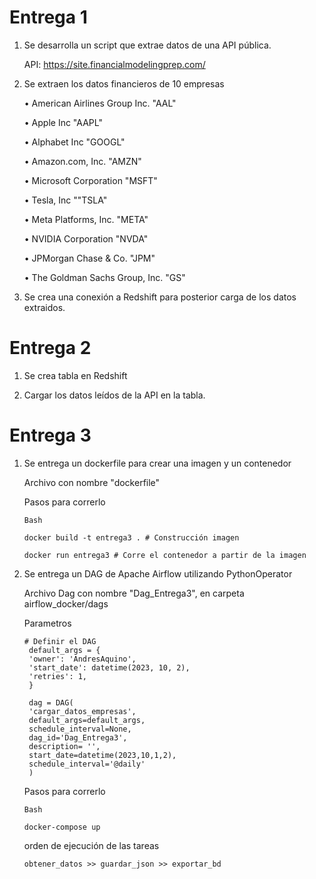 # Entrega 1

1) Se desarrolla un script que extrae datos de una API pública.
    
      API: https://site.financialmodelingprep.com/

2) Se extraen los datos financieros de 10 empresas
   
    • American Airlines Group Inc. "AAL"

    • Apple Inc "AAPL"

    • Alphabet Inc "GOOGL"

    • Amazon.com, Inc. "AMZN"

    • Microsoft Corporation "MSFT"

    • Tesla, Inc ""TSLA"

    • Meta Platforms, Inc. "META"

    • NVIDIA Corporation "NVDA"

    • JPMorgan Chase & Co. "JPM"

    • The Goldman Sachs Group, Inc. "GS"


3) Se crea una conexión a Redshift para posterior carga de los datos extraidos.

# Entrega 2

1) Se crea tabla en Redshift

3) Cargar los datos leídos de la API en la tabla.

# Entrega 3

1) Se entrega un dockerfile para crear una imagen y un contenedor
   

   Archivo con nombre "dockerfile"


   Pasos para correrlo

       Bash
   
       docker build -t entrega3 . # Construcción imagen
   
       docker run entrega3 # Corre el contenedor a partir de la imagen

3) Se entrega un DAG de Apache Airflow utilizando PythonOperator

   Archivo Dag con nombre "Dag_Entrega3", en carpeta airflow_docker/dags

   Parametros

       # Definir el DAG
        default_args = {
        'owner': 'AndresAquino',
        'start_date': datetime(2023, 10, 2),
        'retries': 1,
        }

        dag = DAG(
        'cargar_datos_empresas',
        default_args=default_args,
        schedule_interval=None, 
        dag_id='Dag_Entrega3',
        description= '',
        start_date=datetime(2023,10,1,2),
        schedule_interval='@daily'
        )

   Pasos para correrlo
   
       Bash
   
       docker-compose up
   
   orden de ejecución de las tareas
       
       obtener_datos >> guardar_json >> exportar_bd
